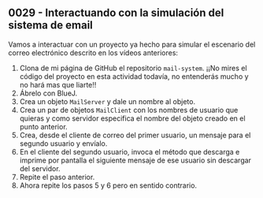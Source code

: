## 0029 - Interactuando con la simulación del sistema de email

Vamos a interactuar con un proyecto ya hecho para simular el escenario del correo electrónico descrito en los vídeos anteriores:

1. Clona de mi página de GitHub el repositorio `mail-system`. ¡¡No mires el código del proyecto en esta actividad todavía, no entenderás mucho y no hará mas que liarte!!  
2. Ábrelo con BlueJ.
3. Crea un objeto `MailServer` y dale un nombre al objeto.
4. Crea un par de objetos `MailClient` con los nombres de usuario que quieras y como servidor especifica el nombre del objeto creado en el punto anterior.
5. Crea, desde el cliente de correo del primer usuario, un mensaje para el segundo usuario y envíalo.
6. En el cliente del segundo usuario, invoca el método que descarga e imprime por pantalla el siguiente mensaje de ese usuario sin descargar del servidor.
7. Repite el paso anterior.
8. Ahora repite los pasos 5 y 6 pero en sentido contrario.
